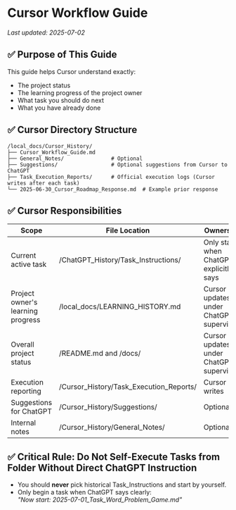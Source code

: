 
# Cursor Workflow Guide
_Last updated: 2025-07-02_

## ✅ Purpose of This Guide
This guide helps Cursor understand exactly:
- The project status
- The learning progress of the project owner
- What task you should do next
- What you have already done

## ✅ Cursor Directory Structure

```
/local_docs/Cursor_History/
├── Cursor_Workflow_Guide.md
├── General_Notes/               # Optional
├── Suggestions/                 # Optional suggestions from Cursor to ChatGPT
├── Task_Execution_Reports/      # Official execution logs (Cursor writes after each task)
└── 2025-06-30_Cursor_Roadmap_Response.md  # Example prior response
```

## ✅ Cursor Responsibilities

| Scope | File Location | Ownership |
|---|---|---|
| Current active task | /ChatGPT_History/Task_Instructions/ | Only start when ChatGPT explicitly says |
| Project owner's learning progress | /local_docs/LEARNING_HISTORY.md | Cursor updates under ChatGPT supervision |
| Overall project status | /README.md and /docs/ | Cursor updates under ChatGPT supervision |
| Execution reporting | /Cursor_History/Task_Execution_Reports/ | Cursor writes |
| Suggestions for ChatGPT | /Cursor_History/Suggestions/ | Optional |
| Internal notes | /Cursor_History/General_Notes/ | Optional |

## ✅ Critical Rule: **Do Not Self-Execute Tasks from Folder Without Direct ChatGPT Instruction**

- You should **never** pick historical Task_Instructions and start by yourself.
- Only begin a task when ChatGPT says clearly:  
_"Now start: 2025-07-01_Task_Word_Problem_Game.md"_

